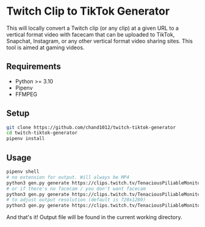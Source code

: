 # Twitch Clip to TikTok Generator

This will locally convert a Twitch clip (or any clip) at a given URL to a vertical format video with facecam that can be uploaded to TikTok, Snapchat, Instagram, or any other vertical format video sharing sites. This tool is aimed at gaming videos.

## Requirements

* Python >= 3.10
* Pipenv
* FFMPEG

## Setup

```sh
git clone https://github.com/chand1012/twitch-tiktok-generator
cd twitch-tiktok-generator
pipenv install
```

## Usage

```sh
pipenv shell
# no extension for output. Will always be MP4
python3 gen.py generate https://clips.twitch.tv/TenaciousPiliableMonitorOhMyDog-G7OYAcQB0bbADKOn --output tiktokclip 
# or if there's no facecam / you don't want facecam
python3 gen.py generate https://clips.twitch.tv/TenaciousPiliableMonitorOhMyDog-G7OYAcQB0bbADKOn --output tiktokclip --no_facecam
# to adjust output resolution (default is 720x1280)
python3 gen.py generate https://clips.twitch.tv/TenaciousPiliableMonitorOhMyDog-G7OYAcQB0bbADKOn --output tiktokclip --width 1080 --height 1920
```

And that's it! Output file will be found in the current working directory.
